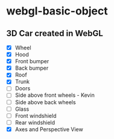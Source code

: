 # webgl-basic-object

## 3D Car created in WebGL

 - [x] Wheel
 - [x] Hood
 - [x] Front bumper
 - [x] Back bumper
 - [x] Roof
 - [x] Trunk
 - [ ] Doors
 - [ ] Side above front wheels - Kevin
 - [ ] Side above back wheels
 - [ ] Glass
 - [ ] Front windshield
 - [ ] Rear windshield
 - [x] Axes and Perspective View
